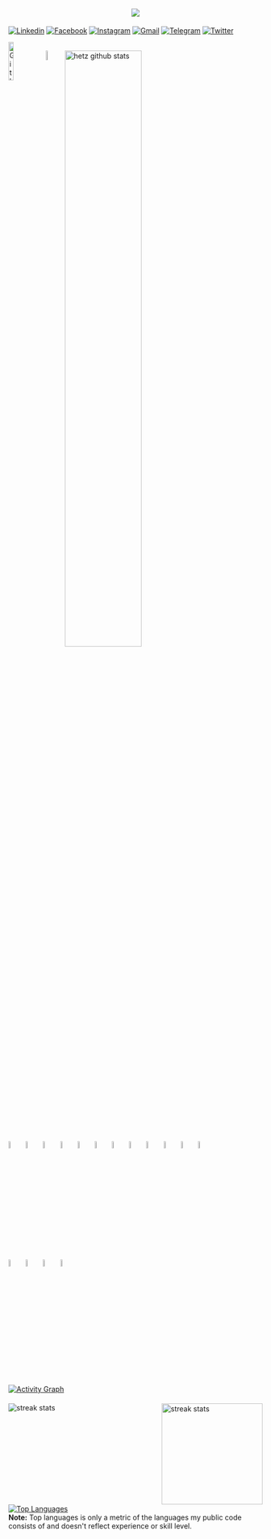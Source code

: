 
<h1 align="center">
    <img src="https://readme-typing-svg.herokuapp.com/?font=Righteous&size=35&center=true&vCenter=true&width=500&height=70&duration=4000&lines=Hi+There!+👋;+I'm+Asanka+Gamage!;" />
</h1>

<a href="https://www.linkedin.com/in/asanka-gamage-3816211a0/"><img alt="Linkedin" title="Asanka gamage" src="https://img.shields.io/badge/LinkedIn-0077B5?style=for-the-badge&logo=linkedin&logoColor=white"></a>
  <a href="https://www.facebook.com/profile.php?id=100008554757007"><img alt="Facebook" title="Asanka FB" src="https://img.shields.io/badge/Facebook-1877F2?style=for-the-badge&logo=facebook&logoColor=white"></a>
  <a href="https://www.instagram.com/asankamadushan4666/"><img alt="Instagram" title="Asanka" src="https://img.shields.io/badge/Instagram-E4405F?style=for-the-badge&logo=instagram&logoColor=white"></a>
  <a href="asankagamage1998@gmail.com"><img alt="Gmail" title="Asanka" src="https://img.shields.io/badge/Gmail-D14836?style=for-the-badge&logo=gmail&logoColor=white"></a>
  <a href="https://t.me/Asanka_gamage"><img alt="Telegram" title="Asanka Telegram" src="https://img.shields.io/badge/Telegram-2CA5E0?style=for-the-badge&logo=telegram&logoColor=white"></a> 
  <a href="https://twitter.com/home"><img alt="Twitter" title="thisara Twitter" src="https://img.shields.io/badge/Twitter-1DA1F2?style=for-the-badge&logo=twitter&logoColor=white"></a>
 

<img width="14%" align="left" alt="Github" src="https://user-images.githubusercontent.com/43540833/134823762-91291ff3-c093-434c-9841-f136d5151732.gif"/>
<br>
<img width="7%" align="left" alt="Github" src="https://user-images.githubusercontent.com/43540833/134823765-28abffbe-ecb8-4bc7-b86e-18ee460d958d.gif"/>

 


  <img width="55%" align="center" alt="hetz github stats" src="https://github-readme-stats.vercel.app/api?username=asankagamage98&show_icons=true&hide_border=true&theme=radical"/>

<code><img width="6%" src="https://www.vectorlogo.zone/logos/java/java-vertical.svg"></code>
<code><img width="6%" src="https://www.vectorlogo.zone/logos/reactjs/reactjs-ar21.svg"></code>
<code><img width="6%" src="https://cdn.worldvectorlogo.com/logos/react-native-1.svg"></code>
<code><img width="6%" src="https://www.vectorlogo.zone/logos/springio/springio-ar21.svg"></code>
<code><img width="6%" src="https://www.vectorlogo.zone/logos/vuejs/vuejs-ar21.svg"></code>
<code><img width="6%" src="https://www.vectorlogo.zone/logos/nodejs/nodejs-ar21.svg"></code>
<code><img width="6%" src="https://www.vectorlogo.zone/logos/android/android-ar21.svg"></code>
<code><img width="6%" src="https://www.vectorlogo.zone/logos/expressjs/expressjs-ar21.svg"></code>
<code><img width="6%" src="https://www.vectorlogo.zone/logos/gnu_bash/gnu_bash-ar21.svg"></code>
<code><img width="6%" src="https://www.vectorlogo.zone/logos/javascript/javascript-ar21.svg"></code>
<code><img width="6%" src="https://www.vectorlogo.zone/logos/typescriptlang/typescriptlang-ar21.svg"></code>
<code><img width="6%" src="https://www.vectorlogo.zone/logos/gnu_bash/gnu_bash-ar21.svg"></code>
<br/>
<code><img width="6%" src="https://www.vectorlogo.zone/logos/jupyter/jupyter-ar21.svg"></code>
<code><img width="6%" src="https://www.vectorlogo.zone/logos/firebase/firebase-ar21.svg"></code>
<code><img width="6%" src="https://www.vectorlogo.zone/logos/mongodb/mongodb-ar21.svg"></code>
<code><img width="6%" src="https://www.vectorlogo.zone/logos/mysql/mysql-ar21.svg"></code>


<a href="https://github.com/asankagamage98/github-readme-activity-graph"><img alt="Activity Graph" src="https://activity-graph.herokuapp.com/graph?username=asankagamage98&bg_color=0D1117&color=5BCDEC&line=5BCDEC&point=FFFFFF&hide_border=true" /></a>



<div style="display: flex; justify-content: space-between; margin-top: 20px;">
    <img src="http://github-profile-summary-cards.vercel.app/api/cards/profile-details?username=asankagamage98&theme=radical" alt="streak stats"/>
    <img width="200" src="http://github-profile-summary-cards.vercel.app/api/cards/repos-per-language?username=asankagamage98&theme=radical " alt="streak stats"/>
</div>


 <a href="https://github.com/asankagamage98/github-readme-stats">
        <img alt="Top Languages" src="https://github-readme-stats.vercel.app/api/top-langs/?username=asankagamage98&langs_count=8&count_private=true&layout=compact&theme=react&hide_border=true&bg_color=0D1117" />
    </a>


  <br/>
  <b>Note:</b> Top languages is only a metric of the languages my public code consists of and doesn't reflect experience or skill level.


